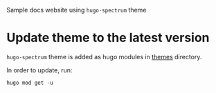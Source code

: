 <!--/*
     *
     * Copyright 2020 Adobe
     * All Rights Reserved.
     *
     * NOTICE: Adobe permits you to use, modify, and distribute this file in
     * accordance with the terms of the Adobe license agreement accompanying
     * it. If you have received this file from a source other than Adobe,
     * then your use, modification, or distribution of it requires the prior
     * written permission of Adobe.
     *
     */-->
Sample docs website using `hugo-spectrum` theme

# Update theme to the latest version

`hugo-spectrum` theme is added as hugo modules in [themes](themes) directory.

In order to update, run:
```
hugo mod get -u
```
